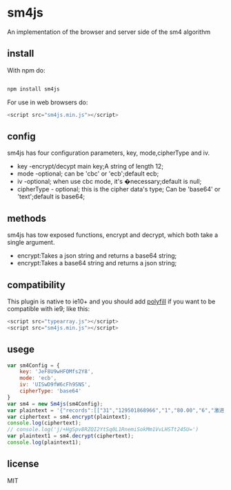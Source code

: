 # sm4js
An implementation of the browser and server side of the sm4 algorithm

## install
With npm do:
```js

npm install sm4js 
```

For use in web browsers do:
```js
<script src="sm4js.min.js"></script>
```
## config
sm4js has four  configuration parameters, key, mode,cipherType and iv.
* key -encrypt/decypt main key;A string of length 12;
* mode -optional; can be 'cbc' or 'ecb';default ecb;
* iv -optional; when use cbc mode, it's �necessary;default is null;
* cipherType - optional; this is the cipher data's type; Can be 'base64' or 'text';default is base64;
## methods
sm4js has tow exposed functions, encrypt and decrypt, which both take a single argument.
* encrypt:Takes a  json string and returns a base64 string;
* encrypt:Takes a  base64 string and returns a json string;
## compatibility
This plugin is native to ie10+ and you should add [polyfill](https://github.com/inexorabletash/polyfill/blob/master/typedarray.js) if you want to be compatible with ie9;
like this:

```js
<script src="typearray.js"></script>
<script src="sm4js.min.js"></script>
```
## usege 
```js
var sm4Config = {
    key: 'JeF8U9wHFOMfs2Y8',
    mode: 'ecb', 
    iv: 'UISwD9fW6cFh9SNS', 
    cipherType: 'base64' 
}
var sm4 = new Sm4js(sm4Config);
var plaintext = '{"records":[["31","129501868966","1","80.00","6","激进型","20191226","20211225","1","自然人客户风险承受能力问卷","01235","1","3.0","20200623","","-1"]],"columns":["SURVEY_SN","USER_CODE","USER_ROLE","SURVEY_SCORE","RATING_LVL","RATING_LVL_NAME","RATING_DATE","EXP_DATE","SURVEY_CLS","SURVEY_NAME","SURVEY_SYN","ORDINAL","VERSION","NEXT_RATING_DATE","REMARK","SURVEY_USABLE_NUM"]}'
var ciphertext = sm4.encrypt(plaintext);
console.log(ciphertext);
// console.log('j/+HgSpv8RZQI2YtSq0L1RnemiSokMm1VvLHSTt245U=')
var plaintext1 = sm4.decrypt(ciphertext);
console.log(plaintext1);

```
## license
MIT